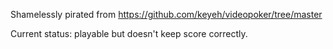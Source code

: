 Shamelessly pirated from https://github.com/keyeh/videopoker/tree/master

Current status: playable but doesn't keep score correctly.
